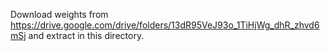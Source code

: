 Download weights from https://drive.google.com/drive/folders/13dR95VeJ93o_1TiHjWg_dhR_zhvd6mSj and extract in this directory.